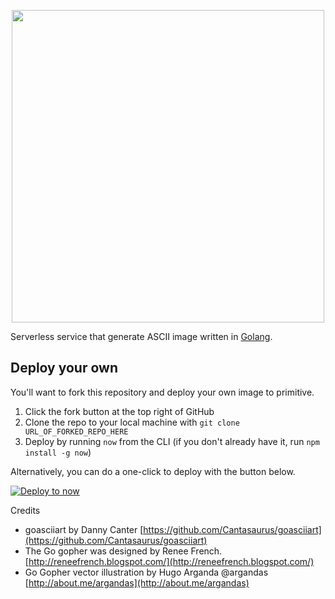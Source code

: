 <p align="center">
  <img src="https://raw.githubusercontent.com/sophearak/image-to-ascii/master/assets/image-to-ascii.png" height="500" />
</p>

Serverless service that generate ASCII image written in [Golang](https://golang.org/).

## Deploy your own

You'll want to fork this repository and deploy your own image to primitive.

1. Click the fork button at the top right of GitHub
2. Clone the repo to your local machine with `git clone URL_OF_FORKED_REPO_HERE`
4. Deploy by running `now` from the CLI (if you don't already have it, run `npm install -g now`)

Alternatively, you can do a one-click to deploy with the button below.

[![Deploy to now](https://deploy.now.sh/static/button.svg)](https://deploy.now.sh/?repo=https://github.com/sophearak/image-to-ascii)

Credits

- goasciiart by Danny Canter [https://github.com/Cantasaurus/goasciiart](https://github.com/Cantasaurus/goasciiart)
- The Go gopher was designed by Renee French. [http://reneefrench.blogspot.com/](http://reneefrench.blogspot.com/)
- Go Gopher vector illustration by Hugo Arganda @argandas [http://about.me/argandas](http://about.me/argandas)
